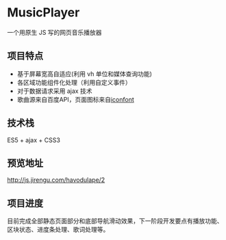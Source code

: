 # MusicPlayer
一个用原生 JS 写的网页音乐播放器

## 项目特点
- 基于屏幕宽高自适应(利用 vh 单位和媒体查询功能)
- 各区域功能组件化处理（利用自定义事件）
- 对于数据请求采用 ajax 技术
- 歌曲源来自百度API，页面图标来自[iconfont](http://www.iconfont.cn/)

## 技术栈
ES5 + ajax + CSS3

## 预览地址
http://js.jirengu.com/havodulape/2

## 项目进度
目前完成全部静态页面部分和底部导航滑动效果，下一阶段开发要点有播放功能、区块状态、进度条处理、歌词处理等。